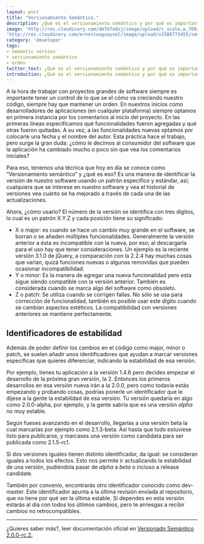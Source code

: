 ```yaml
---
layout: post
title: "Versionamiento Semántico."
description: ¿Qué es el versionamiento semántico y por qué es importante?.
image: 'http://res.cloudinary.com/dm7h7e8xj/image/upload/c_scale,w_760/v1504807365/now-you-see-me_wtv89q.jpg'
'http://res.cloudinary.com/ernestoaguaysol/image/upload/v1508773455/semantic-version_lnrorp.png'
category: 'developer'
tags:
- semantic version
- versionamineto semántico
- orden
twitter_text: ¿Qué es el versionamiento semántico y por qué es importante?.
introduction: ¿Qué es el versionamiento semántico y por qué es importante?.
---
```


A la hora de trabajar con proyectos grandes de software siempre es importante tener un control de lo que se el cómo va creciendo nuestro código, siempre hay que mantener un orden. En nuestros inicios como desarrolladores de aplicaciones (en cualquier plataforma) siempre optamos en primera instancia por los comentarios al inicio del proyecto. En las primeras líneas especificamos qué funcionalidades fueron agregadas y qué otras fueron quitadas. A su vez, a las funcionalidades nuevas optamos por colocarle una fecha y el nombre del autor. Esta práctica hace el trabajo, pero surge la gran duda: ¿cómo le decimos al consumidor del software que la aplicación ha cambiado mucho o poco sin que vea los comentarios iniciales?

Para eso, tenemos una técnica que hoy en día se conoce como “Versionamiento semántico” y ¿qué es eso? Es una manera de identificar la versión de nuestro software usando un patrón específico y estándar, así; cualquiera que se interese en nuestro software y vea el historial de versiones vea cuánto se ha mejorado a través de cada una de las actualizaciones.

Ahora, ¿cómo usarlo? El número de la versión se identifica con tres dígitos, lo cual es un patrón X.Y.Z y cada posición tiene su significado:

+ X o major: es cuando se hace un cambio muy grande en el software, se borran o se añaden múltiples funcionalidades. Generalmente la versión anterior a ésta es incompatible con la nueva, por eso; al descargarla para el uso hay que tener consideraciones. Un ejemplo es la reciente versión 3.1.0 de jQuery, a comparación con la 2.2.4 hay muchas cosas que varían, quizá funciones nuevas o algunas removidas que pueden ocasionar incompatibilidad.
+ Y o minor: Es la manera de agregar una nueva funcionalidad pero esta sigue siendo compatible con la versión anterior. También es considerada cuando se marca algo del software como obsoleto.
+ Z o patch: Se utiliza cuando se corrigen fallas. No sólo se usa para corrección de funcionalidad, también es posible usar este dígito cuando se cambian aspectos estéticos. La compatibilidad con versiones anteriores se mantiene perfectamente.

## Identificadores de estabilidad

Además de poder definir los cambios en el código como major, minor o patch, se suelen añadir unos identificadores que ayudan a marcar versiones específicas que quieres diferenciar, indicando la estabilidad de esa versión.

Por ejemplo, tienes tu aplicación a la versión 1.4.6 pero decides empezar el desarrollo de la próxima gran versión, la 2. Entonces los primeros desarrollos en esa versión nueva irán a la 2.0.0, pero como todavía estás empezando y probando cosas, podrías ponerle un identificador que le dijese a la gente la estabilidad de esa versión. Tu versión quedaría en algo como 2.0.0-alpha, por ejemplo, y la gente sabría que es una versión _alpha_ no muy estable.

Según fueses avanzando en el desarrollo, llegarías a una versión beta la cual marcarías por ejemplo como 2.1.3-beta. Así hasta que todo estuviese listo para publicarse, y marcases una versión como candidata para ser publicada como 2.1.5-rc1.

Si dos versiones iguales tienen distinto identificador, da igual: se consideran iguales a todos los efectos. Esto nos permite ir actualizando la estabilidad de una versión, pudiéndola pasar de _alpha_ a _beta_ o incluso a release candidate.

También por convenio, encontrarás otro identificador conocido como dev-master. Este identificador apunta a la última revisión enviada al repositorio, que no tiene por qué ser la última estable. Si dependes en esta versión estarás al día con todos los últimos cambios, pero te arriesgas a recibir cambios no retrocompatibles.

-----

¿Quieres saber más?, leer documentación oficial en <a href="http://semver.org/lang/es/">Versionado Semántico 2.0.0-rc.2.</a>
